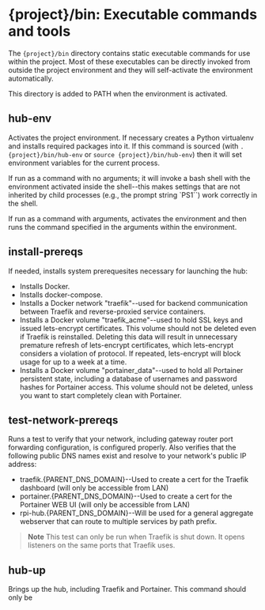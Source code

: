 {project}/bin: Executable commands and tools
============================================

The `{project}/bin` directory contains static executable commands for use within the project. Most of these executables can be directly
invoked from outside the project environment and they will self-activate the environment automatically.

This directory is added to PATH when the environment is activated.

## hub-env
Activates the project environment. If necessary creates a Python virtualenv and installs required packages into it.
If this command is sourced (with `. {project}/bin/hub-env` or `source {project}/bin/hub-env`) then it will set environment
variables for the current process.

If run as a command with no arguments; it will invoke a bash shell with the environment activated inside the shell--this makes
settings that are not inherited by child processes (e.g., the prompt string `PS1``) work correctly in the shell.

If run as a command with arguments, activates the environment and then runs the command specified in the arguments within the environment.

## install-prereqs
If needed, installs system prerequesites necessary for launching the hub:

* Installs Docker.
* Installs docker-compose.
* Installs a Docker network "traefik"--used for backend communication between Traefik and reverse-proxied service containers.
* Installs a Docker volume "traefik_acme"--used to hold SSL keys and issued lets-encrypt certificates. This volume should
  not be deleted even if Traefik is reinstalled. Deleting this data will result in unnecessary premature refresh of lets-encrypt
  certificates, which lets-encrypt considers a violation of protocol. If repeated, lets-encrypt will block usage for up to a
  week at a time.
* Installs a Docker volume "portainer_data"--used to hold all Portainer persistent state, including a database of usernames and password
  hashes for Portainer access. This volume should not be deleted, unless you want to start completely clean with Portainer.

## test-network-prereqs
Runs a test to verify that your network, including gateway router port forwarding configuration, is configured properly.
Also verifies that the following public DNS names exist and resolve to your network's public IP address:

* traefik.{PARENT_DNS_DOMAIN}--Used to create a cert for the Traefik dashboard (will only be accessible from LAN)
* portainer.{PARENT_DNS_DOMAIN}--Used to create a cert for the Portainer WEB UI (will only be accessible from LAN)
* rpi-hub.{PARENT_DNS_DOMAIN}--Will be used for a general aggregate webserver that can route to multiple services by path prefix.


> **Note**
> This test can only be run when Traefik is shut down. It opens listeners on the same ports that Traefik uses.

## hub-up
Brings up the hub, including Traefik and Portainer. This command should only be 